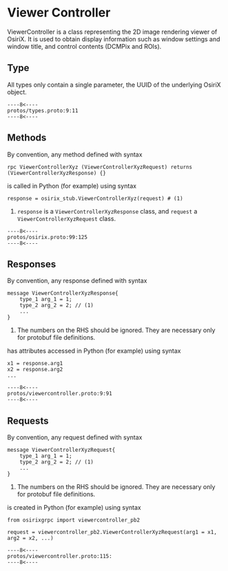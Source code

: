 # Viewer Controller
ViewerController is a class representing the 2D image rendering viewer of OsiriX.  It is used to obtain 
display information such as window settings and window title, and control contents (DCMPix and ROIs).

## Type
All types only contain a single parameter, the UUID of the underlying OsiriX object.
``` { .c++ title="types.proto (lines 13-15)"}
----8<----
protos/types.proto:9:11
----8<----
```

## Methods
By convention, any method defined with syntax 
``` { .c++}
rpc ViewerControllerXyz (ViewerControllerXyzRequest) returns (ViewerControllerXyzResponse) {}
```
is called in Python (for example) using syntax
``` { .py}
response = osirix_stub.ViewerControllerXyz(request) # (1)
```

1. `response` is a  `ViewerControllerXyzResponse` class, and `request` a `ViewerControllerXyzRequest` class.

``` { .c++ title="osirix.proto (lines 99-125)"}
----8<----
protos/osirix.proto:99:125
----8<----
```

## Responses
By convention, any response defined with syntax
``` { .c++}
message ViewerControllerXyzResponse{
    type_1 arg_1 = 1;
    type_2 arg_2 = 2; // (1)
    ...
}
```

1. The numbers on the RHS should be ignored.  They are necessary only for protobuf file definitions.

has attributes accessed in Python (for example) using syntax
``` { .py}
x1 = response.arg1
x2 = response.arg2
...
```

``` { .c++ title="viewercontroller.proto (lines 9-111)"}
----8<----
protos/viewercontroller.proto:9:91
----8<----
```

## Requests
By convention, any request defined with syntax
``` { .c++}
message ViewerControllerXyzRequest{
    type_1 arg_1 = 1;
    type_2 arg_2 = 2; // (1)
    ...
}
```

1. The numbers on the RHS should be ignored.  They are necessary only for protobuf file definitions.

is created in Python (for example) using syntax
``` { .py}
from osirixgrpc import viewercontroller_pb2

request = viewercontroller_pb2.ViewerControllerXyzRequest(arg1 = x1, arg2 = x2, ...)
```

``` { .c++ title="viewercontroller.proto (lines 115-)"}
----8<----
protos/viewercontroller.proto:115:
----8<----
```